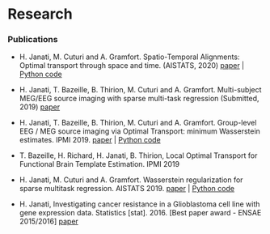 # Research

### Publications

- H. Janati, M. Cuturi and A. Gramfort. Spatio-Temporal Alignments: Optimal transport through space and time. (AISTATS, 2020)
[paper](https://arxiv.org/pdf/1910.03860.pdf) | [Python code](https://github.com/hichamjanati/spatio-temporal-alignements)

- H. Janati, T. Bazeille, B. Thirion, M. Cuturi and A. Gramfort.
Multi-subject MEG/EEG source imaging with sparse multi-task regression (Submitted, 2019)
[paper](https://arxiv.org/pdf/1910.01914.pdf)

- H. Janati, T. Bazeille, B. Thirion, M. Cuturi and A. Gramfort.
Group-level EEG / MEG source imaging via Optimal Transport: minimum Wasserstein estimates. IPMI 2019.
[paper](https://arxiv.org/abs/1902.04812) | [Python code](https://github.com/hichamjanati/mwe)

- T. Bazeille, H. Richard, H. Janati, B. Thirion,
Local Optimal Transport for Functional Brain Template Estimation. IPMI 2019

- H. Janati, M. Cuturi and A. Gramfort. Wasserstein regularization for sparse multitask regression. AISTATS 2019.
[paper](http://proceedings.mlr.press/v89/janati19a.html) | [Python code](https://github.com/hichamjanati/mtw)

- H. Janati, Investigating cancer resistance in a Glioblastoma cell line with gene expression
data. Statistics [stat]. 2016.  [Best paper award - ENSAE 2015/2016]
[paper](https://hal.inria.fr/hal-01412944/document)
